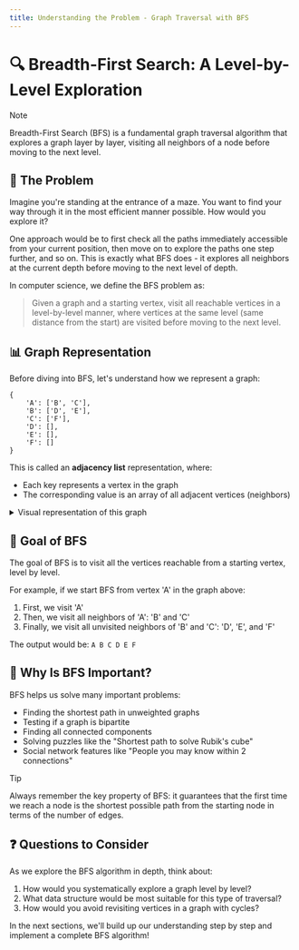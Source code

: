 ```yaml
---
title: Understanding the Problem - Graph Traversal with BFS
---
```


# 🔍 Breadth-First Search: A Level-by-Level Exploration

> [!NOTE]
> Breadth-First Search (BFS) is a fundamental graph traversal algorithm that explores a graph layer by layer, visiting all neighbors of a node before moving to the next level.

## 🌟 The Problem

Imagine you're standing at the entrance of a maze. You want to find your way through it in the most efficient manner possible. How would you explore it?

One approach would be to first check all the paths immediately accessible from your current position, then move on to explore the paths one step further, and so on. This is exactly what BFS does - it explores all neighbors at the current depth before moving to the next level of depth.

In computer science, we define the BFS problem as:

> Given a graph and a starting vertex, visit all reachable vertices in a level-by-level manner, where vertices at the same level (same distance from the start) are visited before moving to the next level.

## 📊 Graph Representation

Before diving into BFS, let's understand how we represent a graph:

```
{
    'A': ['B', 'C'],
    'B': ['D', 'E'],
    'C': ['F'],
    'D': [],
    'E': [],
    'F': []
}
```

This is called an **adjacency list** representation, where:
- Each key represents a vertex in the graph
- The corresponding value is an array of all adjacent vertices (neighbors)

<details>
<summary>Visual representation of this graph</summary>

```mermaid
graph TD;
    A-->B;
    A-->C;
    B-->D;
    B-->E;
    C-->F;
```

</details>

## 🎯 Goal of BFS

The goal of BFS is to visit all the vertices reachable from a starting vertex, level by level.

For example, if we start BFS from vertex 'A' in the graph above:
1. First, we visit 'A'
2. Then, we visit all neighbors of 'A': 'B' and 'C'
3. Finally, we visit all unvisited neighbors of 'B' and 'C': 'D', 'E', and 'F'

The output would be: `A B C D E F`

## 🤔 Why Is BFS Important?

BFS helps us solve many important problems:

- Finding the shortest path in unweighted graphs
- Testing if a graph is bipartite
- Finding all connected components
- Solving puzzles like the "Shortest path to solve Rubik's cube"
- Social network features like "People you may know within 2 connections"

> [!TIP]
> Always remember the key property of BFS: it guarantees that the first time we reach a node is the shortest possible path from the starting node in terms of the number of edges.

## ❓ Questions to Consider

As we explore the BFS algorithm in depth, think about:

1. How would you systematically explore a graph level by level?
2. What data structure would be most suitable for this type of traversal?
3. How would you avoid revisiting vertices in a graph with cycles?

In the next sections, we'll build up our understanding step by step and implement a complete BFS algorithm! 